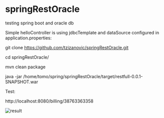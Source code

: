 # springRestOracle
testing spring boot and oracle db

Simple helloController is using jdbcTemplate and dataSource configured in application.properties:

git clone https://github.com/tzizanovic/springRestOracle.git

cd springRestOracle/

mvn clean package

java -jar /home/tomo/spring/springRestOracle/target/restfull-0.0.1-SNAPSHOT.war

Test:

http://localhost:8080/billing/38763363358


![result](https://user-images.githubusercontent.com/80390138/111033780-2ed6b480-8413-11eb-8bf8-379a95d43e94.png)
